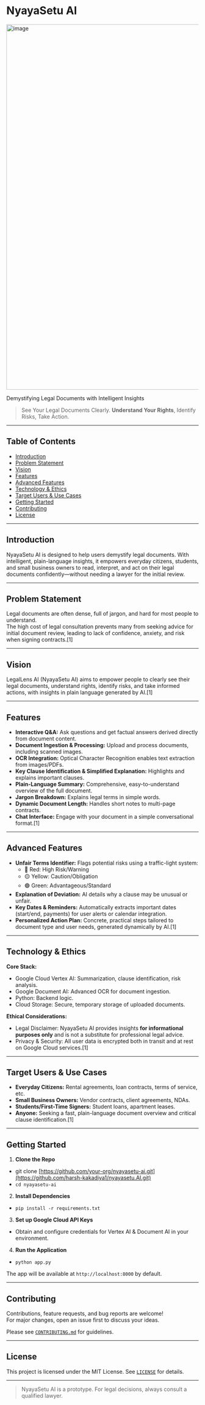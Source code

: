 # NyayaSetu AI

<img width="1900" height="955" alt="image" src="https://github.com/user-attachments/assets/0f5de7d8-cc10-48f1-80fd-36a850731b6a" />


Demystifying Legal Documents with Intelligent Insights

> See Your Legal Documents Clearly. **Understand Your Rights**, Identify Risks, Take Action.

---

## Table of Contents

- [Introduction](#introduction)
- [Problem Statement](#problem-statement)
- [Vision](#vision)
- [Features](#features)
- [Advanced Features](#advanced-features)
- [Technology & Ethics](#technology--ethics)
- [Target Users & Use Cases](#target-users--use-cases)
- [Getting Started](#getting-started)
- [Contributing](#contributing)
- [License](#license)

---

## Introduction

NyayaSetu AI is designed to help users demystify legal documents. With intelligent, plain-language insights, it empowers everyday citizens, students, and small business owners to read, interpret, and act on their legal documents confidently—without needing a lawyer for the initial review.

---

## Problem Statement

Legal documents are often dense, full of jargon, and hard for most people to understand.  
The high cost of legal consultation prevents many from seeking advice for initial document review, leading to lack of confidence, anxiety, and risk when signing contracts.[1]

---

## Vision

LegalLens AI (NyayaSetu AI) aims to empower people to clearly see their legal documents, understand rights, identify risks, and take informed actions, with insights in plain language generated by AI.[1]

---

## Features

- **Interactive Q&A:** Ask questions and get factual answers derived directly from document content.
- **Document Ingestion & Processing:** Upload and process documents, including scanned images.
- **OCR Integration:** Optical Character Recognition enables text extraction from images/PDFs.
- **Key Clause Identification & Simplified Explanation:** Highlights and explains important clauses.
- **Plain-Language Summary:** Comprehensive, easy-to-understand overview of the full document.
- **Jargon Breakdown:** Explains legal terms in simple words.
- **Dynamic Document Length:** Handles short notes to multi-page contracts.
- **Chat Interface:** Engage with your document in a simple conversational format.[1]

---

## Advanced Features

- **Unfair Terms Identifier:** Flags potential risks using a traffic-light system:
  - 🔴 Red: High Risk/Warning
  - 🟡 Yellow: Caution/Obligation
  - 🟢 Green: Advantageous/Standard
- **Explanation of Deviation:** AI details why a clause may be unusual or unfair.
- **Key Dates & Reminders:** Automatically extracts important dates (start/end, payments) for user alerts or calendar integration.
- **Personalized Action Plan:** Concrete, practical steps tailored to document type and user needs, generated dynamically by AI.[1]

---

## Technology & Ethics

**Core Stack:**
- Google Cloud Vertex AI: Summarization, clause identification, risk analysis.
- Google Document AI: Advanced OCR for document ingestion.
- Python: Backend logic.
- Cloud Storage: Secure, temporary storage of uploaded documents.

**Ethical Considerations:**
- Legal Disclaimer: NyayaSetu AI provides insights **for informational purposes only** and is not a substitute for professional legal advice.
- Privacy & Security: All user data is encrypted both in transit and at rest on Google Cloud services.[1]

---

## Target Users & Use Cases

- **Everyday Citizens:** Rental agreements, loan contracts, terms of service, etc.
- **Small Business Owners:** Vendor contracts, client agreements, NDAs.
- **Students/First-Time Signers:** Student loans, apartment leases.
- **Anyone:** Seeking a fast, plain-language document overview and critical clause identification.[1]

---

## Getting Started

1. **Clone the Repo**
  - git clone [https://github.com/your-org/nyayasetu-ai.git](https://github.com/harsh-kakadiya1/nyayasetu.AI.git)
  - `cd nyayasetu-ai`
  
2. **Install Dependencies**
  - `pip install -r requirements.txt`
  
3. **Set up Google Cloud API Keys**  
  - Obtain and configure credentials for Vertex AI & Document AI in your environment.

4. **Run the Application**
  - `python app.py`

The app will be available at `http://localhost:8000` by default.


---

## Contributing

Contributions, feature requests, and bug reports are welcome!  
For major changes, open an issue first to discuss your ideas.

Please see [`CONTRIBUTING.md`](CONTRIBUTING.md) for guidelines.

---

## License

This project is licensed under the MIT License. See [`LICENSE`](LICENSE) for details.

---

> NyayaSetu AI is a prototype. For legal decisions, always consult a qualified lawyer.
